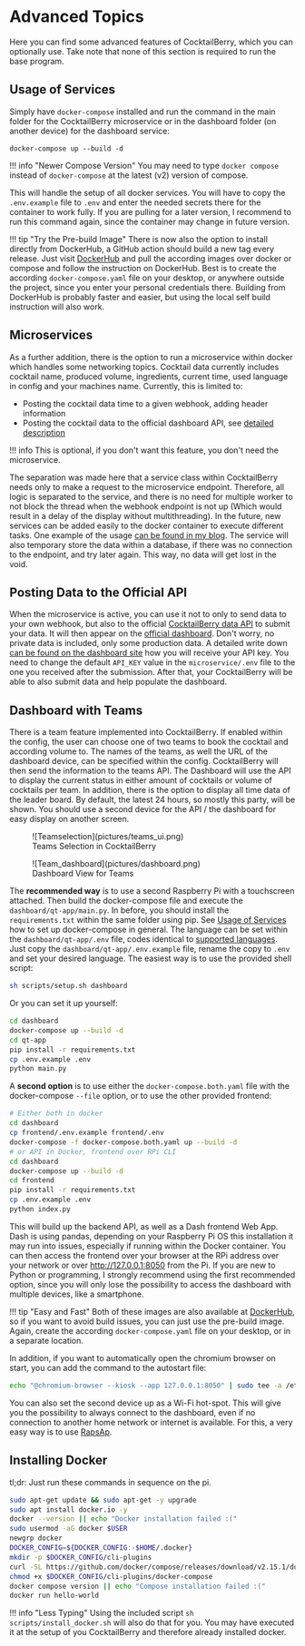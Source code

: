 # Advanced Topics

Here you can find some advanced features of CocktailBerry, which you can optionally use.
Take note that none of this section is required to run the base program.

## Usage of Services

Simply have `docker-compose` installed and run the command in the main folder for the CocktailBerry microservice or in the dashboard folder (on another device) for the dashboard service:

```
docker-compose up --build -d
```

!!! info "Newer Compose Version"
    You may need to type `docker compose` instead of `docker-compose` at the latest (v2) version of compose.

This will handle the setup of all docker services.
You will have to copy the `.env.example` file to `.env` and enter the needed secrets there for the container to work fully.
If you are pulling for a later version, I recommend to run this command again, since the container may change in future version. 

!!! tip "Try the Pre-build Image"
    There is now also the option to install directly from DockerHub, a GitHub action should build a new tag every release.
    Just visit [DockerHub](https://hub.docker.com/search?q=andrewo92) and pull the according images over docker or compose and follow the instruction on DockerHub.
    Best is to create the according `docker-compose.yaml` file on your desktop, or anywhere outside the project, since you enter your personal credentials there.
    Building from DockerHub is probably faster and easier, but using the local self build instruction will also work.

## Microservices

As a further addition, there is the option to run a microservice within docker which handles some networking topics.
Cocktail data currently includes cocktail name, produced volume, ingredients, current time, used language in config and your machines name.
Currently, this is limited to:

- Posting the cocktail data time to a given webhook, adding header information
- Posting the cocktail data to the official dashboard API, see [detailed description](#posting-data-to-the-official-api)

!!! info
    This is optional, if you don't want this feature, you don't need the microservice.

The separation was made here that a service class within CocktailBerry needs only to make a request to the microservice endpoint.
Therefore, all logic is separated to the service, and there is no need for multiple worker to not block the thread when the webhook endpoint is not up (Which would result in a delay of the display without multithreading).
In the future, new services can be added easily to the docker container to execute different tasks.
One example of the usage [can be found in my blog](https://andrewohnsland.github.io/blog/cocktailberry-now-with-home-assistant).
The service will also temporary store the data within a database, if there was no connection to the endpoint, and try later again.
This way, no data will get lost in the void.

## Posting Data to the Official API

When the microservice is active, you can use it not to only to send data to your own webhook, but also to the official [CocktailBerry data API](https://github.com/AndreWohnsland/CocktailBerry-WebApp) to submit your data.
It will then appear on the [official dashboard](https://stats-cocktailberry.streamlitapp.com/).
Don't worry, no private data is included, only some production data.
A detailed write down [can be found on the dashboard site](https://stats-cocktailberry.streamlitapp.com#how-to-participate) how you will receive your API key.
You need to change the default `API_KEY` value in the `microservice/.env` file to the one you received after the submission.
After that, your CocktailBerry will be able to also submit data and help populate the dashboard.

## Dashboard with Teams

There is a team feature implemented into CocktailBerry.
If enabled within the config, the user can choose one of two teams to book the cocktail and according volume to.
The names of the teams, as well the URL of the dashboard device, can be specified within the config.
CocktailBerry will then send the information to the teams API.
The Dashboard will use the API to display the current status in either amount of cocktails or volume of cocktails per team.
In addition, there is the option to display all time data of the leader board.
By default, the latest 24 hours, so mostly this party, will be shown.
You should use a second device for the API / the dashboard for easy display on another screen.

<figure markdown>
  ![Teamselection](pictures/teams_ui.png)
  <figcaption>Teams Selection in CocktailBerry</figcaption>
</figure>

<figure markdown>
  ![Team_dashboard](pictures/dashboard.png)
  <figcaption>Dashboard View for Teams</figcaption>
</figure>

The **recommended way** is to use a second Raspberry Pi with a touchscreen attached.
Then build the docker-compose file and execute the `dashboard/qt-app/main.py`.
In before, you should install the `requirements.txt` within the same folder using pip.
See [Usage of Services](#usage-of-services) how to set up docker-compose in general.
The language can be set within the `dashboard/qt-app/.env` file, codes identical to [supported languages](languages.md).
Just copy the `dashboard/qt-app/.env.example` file, rename the copy to `.env` and set your desired language.
The easiest way is to use the provided shell script:

```bash
sh scripts/setup.sh dashboard
```

Or you can set it up yourself:

```bash
cd dashboard
docker-compose up --build -d
cd qt-app
pip install -r requirements.txt
cp .env.example .env
python main.py
```

A **second option** is to use either the `docker-compose.both.yaml` file with the docker-compose `--file` option, or to use the other provided frontend:

```bash
# Either both in docker
cd dashboard
cp frontend/.env.example frontend/.env
docker-compose -f docker-compose.both.yaml up --build -d
# or API in Docker, frontend over RPi CLI
cd dashboard
docker-compose up --build -d
cd frontend
pip install -r requirements.txt
cp .env.example .env
python index.py
```

This will build up the backend API, as well as a Dash frontend Web App.
Dash is using pandas, depending on your Raspberry Pi OS this installation it may run into issues, especially if running within the Docker container.
You can then access the frontend over your browser at the RPi address over your network or over http://127.0.0.1:8050 from the Pi. 
If you are new to Python or programming, I strongly recommend using the first recommended option, since you will only lose the possibility to access the dashboard with multiple devices, like a smartphone.

!!! tip "Easy and Fast"
    Both of these images are also available at [DockerHub](https://hub.docker.com/search?q=andrewo92), so if you want to avoid build issues, you can just use the pre-build image.
    Again, create the according `docker-compose.yaml` file on your desktop, or in a separate location.

In addition, if you want to automatically open the chromium browser on start, you can add the command to the autostart file:

```bash
echo "@chromium-browser --kiosk --app 127.0.0.1:8050" | sudo tee -a /etc/xdg/lxsession/LXDE-pi/autostart
```

You can also set the second device up as a Wi-Fi hot-spot.
This will give you the possibility to always connect to the dashboard, even if no connection to another home network or internet is available.
For this, a very easy way is to use [RapsAp](https://raspap.com/).

## Installing Docker

tl;dr: Just run these commands in sequence on the pi.

```bash
sudo apt-get update && sudo apt-get -y upgrade
sudo apt install docker.io -y
docker --version || echo "Docker installation failed :("
sudo usermod -aG docker $USER
newgrp docker
DOCKER_CONFIG=${DOCKER_CONFIG:-$HOME/.docker}
mkdir -p $DOCKER_CONFIG/cli-plugins
curl -SL https://github.com/docker/compose/releases/download/v2.15.1/docker-compose-linux-aarch64 -o ~/.docker/cli-plugins/docker-compose
chmod +x $DOCKER_CONFIG/cli-plugins/docker-compose
docker compose version || echo "Compose installation failed :("
docker run hello-world
```

!!! info "Less Typing"
    Using the included script `sh scripts/install_docker.sh` will also do that for you.
    You may have executed it at the setup of you CocktailBerry and therefore already installed docker.
